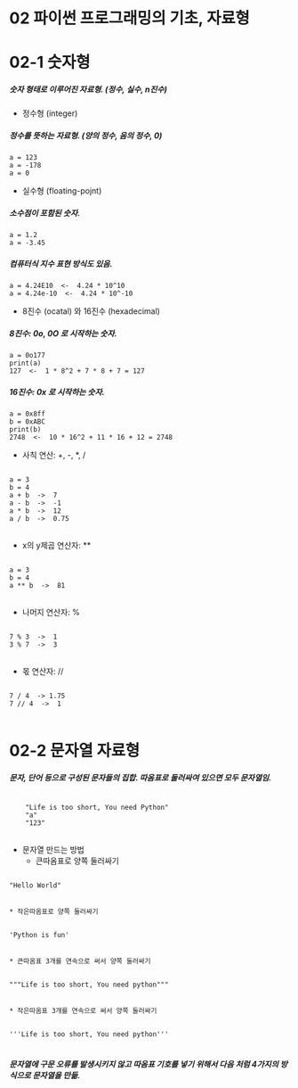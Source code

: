 02 파이썬 프로그래밍의 기초, 자료형
=================================

02-1 숫자형
===========
##### 숫자 형태로 이루어진 자료형. (정수, 실수, n진수)
* 정수형 (integer)
##### 정수를 뜻하는 자료형. (양의 정수, 음의 정수, 0)
    a = 123
    a = -178
    a = 0
* 실수형 (floating-pojnt)
##### 소수점이 포함된 숫자.
    a = 1.2
    a = -3.45
##### 컴퓨터식 지수 표현 방식도 있음.
    a = 4.24E10  <-  4.24 * 10^10
    a = 4.24e-10  <-  4.24 * 10^-10
* 8진수 (ocatal) 와 16진수 (hexadecimal)
##### 8진수: 0o, 0O 로 시작하는 숫자.
    a = 0o177
    print(a)
    127  <-  1 * 8^2 + 7 * 8 + 7 = 127
##### 16진수: 0x 로 시작하는 숫자.
    a = 0x8ff
    b = 0xABC
    print(b)
    2748  <-  10 * 16^2 + 11 * 16 + 12 = 2748
* 사칙 연산: +, -, *, /
<pre>
<code>
a = 3
b = 4
a + b  ->  7
a - b  ->  -1
a * b  ->  12
a / b  ->  0.75
</code>
</pre>
* x의 y제곱 연산자: **
<pre>
<code>
a = 3
b = 4
a ** b  ->  81
</code>
</pre>
* 나머지 연산자: %
<pre>
<code>
7 % 3  ->  1
3 % 7  ->  3
</code>
</pre>
* 몫 연산자: //
<pre>
<code>
7 / 4  -> 1.75
7 // 4  ->  1
</code>
</pre>

02-2 문자열 자료형
==================
##### 문자, 단어 등으로 구성된 문자들의 집합. 따옴표로 둘러싸여 있으면 모두 문자열임.
<pre>
<code>
    "Life is too short, You need Python"
    "a"
    "123"
</code>
</pre>
* 문자열 만드는 방법
    * 큰따옴표로 양쪽 둘러싸기
<pre>
<code>      
"Hello World"
</code>
</pre>
    * 작은따옴표로 양쪽 둘러싸기
<pre>
<code>
'Python is fun'
</code>
</pre>
    * 큰따옴표 3개를 연속으로 써서 양쪽 둘러싸기
<pre>
<code>
"""Life is too short, You need python"""
</code>
</pre>
    * 작은따옴표 3개를 연속으로 써서 양쪽 둘러싸기
<pre>
<code>
'''Life is too short, You need python'''
</code>
</pre>
##### 문자열에 구문 오류를 발생시키지 않고 따옴표 기호를 넣기 위해서 다음 처럼 4가지의 방식으로 문자열을 만듦.
